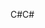<span data-ttu-id="680e6-101">C#</span><span class="sxs-lookup"><span data-stu-id="680e6-101">C#</span></span>